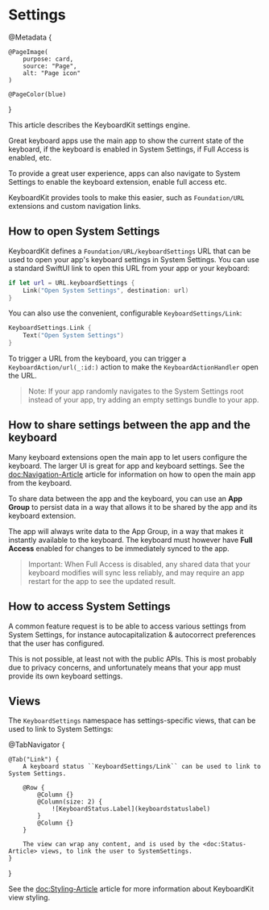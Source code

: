 # Settings

@Metadata {

    @PageImage(
        purpose: card,
        source: "Page",
        alt: "Page icon"
    )

    @PageColor(blue)
}

This article describes the KeyboardKit settings engine.

Great keyboard apps use the main app to show the current state of the keyboard, if the keyboard is enabled in System Settings, if Full Access is enabled, etc.

To provide a great user experience, apps can also navigate to System Settings to enable the keyboard extension, enable full access etc.

KeyboardKit provides tools to make this easier, such as ``Foundation/URL`` extensions and custom navigation links.



## How to open System Settings

KeyboardKit defines a ``Foundation/URL/keyboardSettings`` URL that can be used to open your app's keyboard settings in System Settings. You can use a standard SwiftUI link to open this URL from your app or your keyboard:

```swift
if let url = URL.keyboardSettings {
    Link("Open System Settings", destination: url)
}
```

You can also use the convenient, configurable ``KeyboardSettings/Link``:

```swift
KeyboardSettings.Link {
    Text("Open System Settings")
}
```

To trigger a URL from the keyboard, you can trigger a ``KeyboardAction/url(_:id:)`` action to make the ``KeyboardActionHandler`` open the URL.

> Note: If your app randomly navigates to the System Settings root instead of your app, try adding an empty settings bundle to your app.



## How to share settings between the app and the keyboard

Many keyboard extensions open the main app to let users configure the keyboard. The larger UI is great for app and keyboard settings.
See the <doc:Navigation-Article> article for information on how to open the main app from the keyboard.

To share data between the app and the keyboard, you can use an **App Group** to persist data in a way that allows it to be shared by the app and its keyboard extension.

The app will always write data to the App Group, in a way that makes it instantly available to the keyboard. The keyboard must however have **Full Access** enabled for changes to be immediately synced to the app. 

> Important: When Full Access is disabled, any shared data that your keyboard modifies will sync less reliably, and may require an app restart for the app to see the updated result.



## How to access System Settings

A common feature request is to be able to access various settings from System Settings, for instance autocapitalization & autocorrect preferences that the user has configured.

This is not possible, at least not with the public APIs. This is most probably due to privacy concerns, and unfortunately means that your app must provide its own keyboard settings.



## Views

The ``KeyboardSettings`` namespace has settings-specific views, that can be used to link to System Settings:

@TabNavigator {
    
    @Tab("Link") {
        A keyboard status ``KeyboardSettings/Link`` can be used to link to System Settings.
        
        @Row {
            @Column {}
            @Column(size: 2) {
                ![KeyboardStatus.Label](keyboardstatuslabel)
            }
            @Column {}
        }
        
        The view can wrap any content, and is used by the <doc:Status-Article> views, to link the user to SystemSettings.
    }
}

See the <doc:Styling-Article> article for more information about KeyboardKit view styling.
